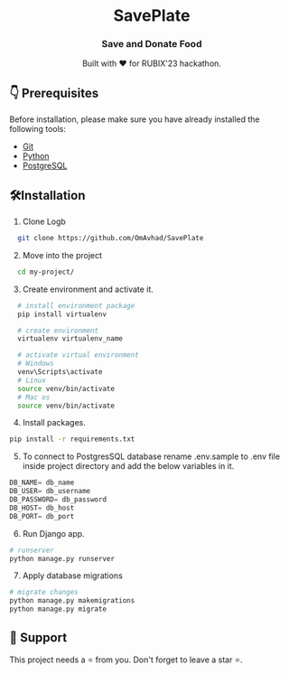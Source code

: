 <div align="center">
  <img scr="https://github.com/code-squads/Althsis/blob/master/src/assets/icons/analysis.png">
  <h1> SavePlate </h1>
  <h3> Save and Donate Food </h3>
  Built with ❤️ for RUBIX'23 hackathon.
</div>

## 👇 Prerequisites

Before installation, please make sure you have already installed the following tools:

- [Git](https://git-scm.com/downloads)
- [Python](https://www.python.org/downloads/release/python-3916/)
- [PostgreSQL](https://www.postgresql.org/download/)

## 🛠️Installation

1. Clone Logb

  ```bash
    git clone https://github.com/OmAvhad/SavePlate
  ```
    
2. Move into the project
  ```bash
    cd my-project/
  ```

3. Create environment and activate it.
  ```bash
    # install environment package
    pip install virtualenv

    # create environment
    virtualenv virtualenv_name

    # activate virtual environment
    # Windows
    venv\Scripts\activate
    # Linux
    source venv/bin/activate
    # Mac os
    source venv/bin/activate
  ```

4. Install packages.
  ```bash
  pip install -r requirements.txt
  ```

5. To connect to PostgresSQL database rename .env.sample to .env file inside project directory and add the below variables in it.
  ```python
  DB_NAME= db_name
  DB_USER= db_username
  DB_PASSWORD= db_password
  DB_HOST= db_host
  DB_PORT= db_port
  ```

6. Run Django app.
  ```bash
  # runserver
  python manage.py runserver
  ```

7. Apply database migrations
  ```bash
  # migrate changes
  python manage.py makemigrations
  python manage.py migrate
  ```

## 🙏 Support

This project needs a ⭐️ from you. Don't forget to leave a star ⭐️.
